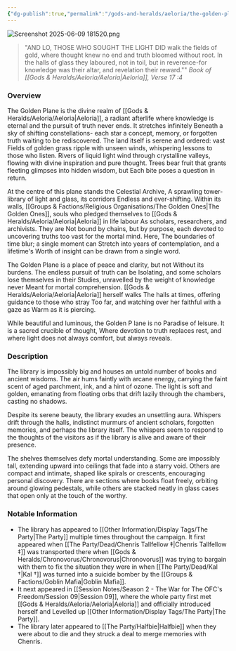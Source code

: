```yaml
---
{"dg-publish":true,"permalink":"/gods-and-heralds/aeloria/the-golden-plane/","tags":["Discovered"],"updated":"2025-08-30T10:53:26.299+01:00"}
---
```


![Screenshot 2025-06-09 181520.png](/img/user/Admin/Attachments/Screenshot%202025-06-09%20181520.png) 

> "AND LO, THOSE WHO SOUGHT THE LIGHT DID walk the fields of gold, where thought knew no end and truth bloomed without root. In the halls of glass they laboured, not in toil, but in reverence-for knowledge was their altar, and revelation their reward."" <cite> Book of [[Gods & Heralds/Aeloria/Aeloria\|Aeloria]], Verse 17 :4 </cite>

### Overview
The Golden Plane is the divine realm of [[Gods & Heralds/Aeloria/Aeloria\|Aeloria]], a radiant afterlife where knowledge is eternal and the pursuit of truth never ends. It stretches infinitely Beneath a sky of shifting constellations- each star a concept, memory, or forgotten truth waiting to be rediscovered. The land itself is serene and ordered: vast Fields of golden grass ripple with unseen winds, whispering lessons to those who listen. Rivers of liquid light wind through crystalline valleys, flowing with divine inspiration and pure thought. Trees bear fruit that grants fleeting glimpses into hidden wisdom, but Each bite poses a question in return.

At the centre of this plane stands the Celestial Archive, A sprawling tower-library of light and glass, its corridors Endless and ever-shifting. Within its walls, [[Groups & Factions/Religious Organisations/The Golden Ones\|The Golden Ones]], souls who pledged themselves to [[Gods & Heralds/Aeloria/Aeloria\|Aeloria]] in life labour As scholars, researchers, and archivists. They are Not bound by chains, but by purpose, each devoted to uncovering truths too vast for the mortal mind. Here, The boundaries of time blur; a single moment can Stretch into years of contemplation, and a lifetime's Worth of insight can be drawn from a single word.

The Golden Plane is a place of peace and clarity, but not Without its burdens. The endless pursuit of truth can be Isolating, and some scholars lose themselves in their Studies, unravelled by the weight of knowledge never Meant for mortal comprehension. [[Gods & Heralds/Aeloria/Aeloria\|Aeloria]] herself walks The halls at times, offering guidance to those who stray Too far, and watching over her faithful with a gaze as Warm as it is piercing.

While beautiful and luminous, the Golden P lane is no Paradise of leisure. It is a sacred crucible of thought, Where devotion to truth replaces rest, and where light does not always comfort, but always reveals.

### Description
The library is impossibly big and houses an untold number of books and ancient wisdoms. The air hums faintly with arcane energy, carrying the faint scent of aged parchment, ink, and a hint of ozone. The light is soft and golden, emanating from floating orbs that drift lazily through the chambers, casting no shadows.

Despite its serene beauty, the library exudes an unsettling aura. Whispers drift through the halls, indistinct murmurs of ancient scholars, forgotten memories, and perhaps the library itself. The whispers seem to respond to the thoughts of the visitors as if the library is alive and aware of their presence.

The shelves themselves defy mortal understanding. Some are impossibly tall, extending upward into ceilings that fade into a starry void. Others are compact and intimate, shaped like spirals or crescents, encouraging personal discovery. There are sections where books float freely, orbiting around glowing pedestals, while others are stacked neatly in glass cases that open only at the touch of the worthy.

### Notable Information 
- The library has appeared to [[Other Information/Display Tags/The Party\|The Party]] multiple times throughout the campaign. It first appeared when [[The Party/Dead/Chenris Tallfellow ‡\|Chenris Tallfellow ‡]] was transported there when [[Gods & Heralds/Chronovorus/Chronovorus\|Chronovorus]] was trying to bargain with them to fix the situation they were in when [[The Party/Dead/Kal †\|Kal †]] was turned into a suicide bomber by the [[Groups & Factions/Goblin Mafia\|Goblin Mafia]].
- It next appeared in [[Session Notes/Season 2 - The War for The OFC's Freedom/Session 09\|Session 09]], where the whole party first met [[Gods & Heralds/Aeloria/Aeloria\|Aeloria]] and officially introduced herself and Levelled up [[Other Information/Display Tags/The Party\|The Party]].
- The library later appeared to [[The Party/Halfbie\|Halfbie]] when they were about to die and they struck a deal to merge memories with Chenris. 